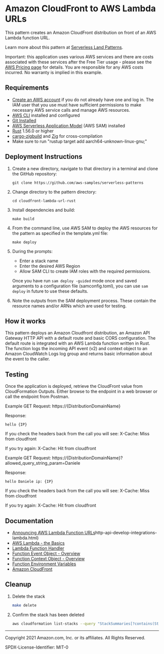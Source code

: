 # Amazon CloudFront to AWS Lambda URLs

This pattern creates an Amazon CloudFront distribution on front of an AWS Lambda function URL.

Learn more about this pattern at [Serverless Land Patterns](https://serverlessland.com/patterns/cloudfront-lambda-sam-rust).

Important: this application uses various AWS services and there are costs associated with these services after the Free Tier usage - please see the [AWS Pricing page](https://aws.amazon.com/pricing/) for details. You are responsible for any AWS costs incurred. No warranty is implied in this example.

## Requirements

* [Create an AWS account](https://portal.aws.amazon.com/gp/aws/developer/registration/index.html) if you do not already have one and log in. The IAM user that you use must have sufficient permissions to make necessary AWS service calls and manage AWS resources.
* [AWS CLI](https://docs.aws.amazon.com/cli/latest/userguide/install-cliv2.html) installed and configured
* [Git Installed](https://git-scm.com/book/en/v2/Getting-Started-Installing-Git)
* [AWS Serverless Application Model](https://docs.aws.amazon.com/serverless-application-model/latest/developerguide/serverless-sam-cli-install.html) (AWS SAM) installed
* [Rust](https://www.rust-lang.org/) 1.56.0 or higher
* [cargo-zigbuild](https://github.com/messense/cargo-zigbuild) and [Zig](https://ziglang.org/) for cross-compilation
* Make sure to run "rustup target add aarch64-unknown-linux-gnu;"

## Deployment Instructions

1. Create a new directory, navigate to that directory in a terminal and clone the GitHub repository:
    ``` 
    git clone https://github.com/aws-samples/serverless-patterns
    ```
2. Change directory to the pattern directory:
    ```
    cd cloudfront-lambda-url-rust
    ```
3. Install dependencies and build:
    ```
    make build
    ```
4. From the command line, use AWS SAM to deploy the AWS resources for the pattern as specified in the template.yml file:
    ```
    make deploy
    ```
5. During the prompts:
    * Enter a stack name
    * Enter the desired AWS Region
    * Allow SAM CLI to create IAM roles with the required permissions.

    Once you have run `sam deploy -guided` mode once and saved arguments to a configuration file (samconfig.toml), you can use `sam deploy` in future to use these defaults.

6. Note the outputs from the SAM deployment process. These contain the resource names and/or ARNs which are used for testing.
   

## How it works

This pattern deploys an Amazon Cloudfront distribution, an Amazon API Gateway HTTP API with a default route and basic CORS configuration. The default route is integrated with an AWS Lambda function written in Rust. The function logs the incoming API event (v2) and context object to an Amazon CloudWatch Logs log group and returns basic information about the event to the caller.

## Testing

Once the application is deployed, retrieve the CloudFront value from CloudFormation Outputs. Either browse to the endpoint in a web browser or call the endpoint from Postman.

Example GET Request: https://{DistributionDomainName}

Response:
```
hello {IP}
```

If you check the headers back from the call you will see:
X-Cache: Miss from cloudfront

If you try again:
X-Cache: Hit from cloudfront

Example GET Request: https://{DistributionDomainName}?allowed_query_string_param=Daniele

Response:
```
hello Daniele ip: {IP}
```

If you check the headers back from the call you will see:
X-Cache: Miss from cloudfront

If you try again:
X-Cache: Hit from cloudfront


## Documentation
- [Announcing AWS Lambda Function URLs](https://aws.amazon.com/blogs/aws/announcing-aws-lambda-function-urls-built-in-https-endpoints-for-single-function-microservices/)http-api-develop-integrations-lambda.html)
- [AWS Lambda - the Basics](https://docs.aws.amazon.com/whitepapers/latest/serverless-architectures-lambda/aws-lambdathe-basics.html)
- [Lambda Function Handler](https://docs.aws.amazon.com/whitepapers/latest/serverless-architectures-lambda/the-handler.html)
- [Function Event Object - Overview](https://docs.aws.amazon.com/whitepapers/latest/serverless-architectures-lambda/the-event-object.html)
- [Function Context Object - Overview](https://docs.aws.amazon.com/whitepapers/latest/serverless-architectures-lambda/the-context-object.html)
- [Function Environment Variables](https://docs.aws.amazon.com/lambda/latest/dg/configuration-envvars.html)
- [Amazon CloudFront](https://docs.aws.amazon.com/AmazonCloudFront/latest/DeveloperGuide/Introduction.html)

## Cleanup
 
1. Delete the stack
    ```bash
    make delete
    ```
2. Confirm the stack has been deleted
    ```bash
    aws cloudformation list-stacks --query "StackSummaries[?contains(StackName,'STACK_NAME')].StackStatus"
    ```

----
Copyright 2021 Amazon.com, Inc. or its affiliates. All Rights Reserved.

SPDX-License-Identifier: MIT-0
